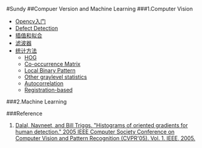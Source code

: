 #Sundy
##Compuer Version and Machine Learning
###1.Computer Vision
- [Opencv入门](https://github.com/sundyCoder/CSK/blob/master/Opencv/opencv.md)
- [Defect Detection](https://github.com/sundyCoder/CSK/blob/master/Opencv/defect-detection.md)
- [插值和拟合](https://github.com/sundyCoder/CSK/blob/master/Opencv/inteplation_fitting_regression.md)
- [滤波器]()
- [统计方法](https://github.com/sundyCoder/CSK/blob/master/Opencv/statistical_approaches.md)
	- [HOG](https://github.com/sundyCoder/CSK/blob/master/Opencv/HOG.md)
	- [Co-occurrence Matrix]()
	- [Local Binary Pattern]()
	- [Other graylevel statistics]()
	- [Autocorrelation]()
	- [Registration-based]()




###2.Machine Learning

###Reference
1. [Dalal, Navneet, and Bill Triggs. "Histograms of oriented gradients for human detection." 2005 IEEE Computer Society Conference on Computer Vision and Pattern Recognition (CVPR'05). Vol. 1. IEEE, 2005.](http://ieeexplore.ieee.org.sci-hub.cc/xpl/login.jsp?tp=&arnumber=1467360&url=http%3A%2F%2Fieeexplore.ieee.org%2Fxpls%2Fabs_all.jsp%3Farnumber%3D1467360)
